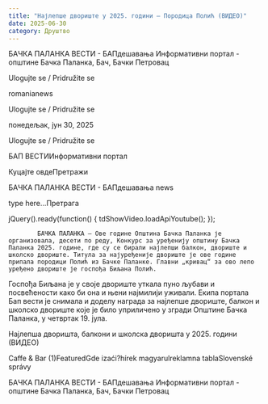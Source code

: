 ```yaml
---
title: "Најлепше двориште у 2025. години – Породица Полић (ВИДЕО)"
date: 2025-06-30
category: Друштво
---
```


БАЧКА ПАЛАНКА ВЕСТИ - БАПдешавања Информативни портал - општине Бачка Паланка, Бач, Бачки Петровац

Ulogujte se / Pridružite se

romanianews

Ulogujte se / Pridružite se

понедељак, јун 30, 2025

Ulogujte se / Pridružite se

БАП ВЕСТИИнформативни портал

Куцајте овдеПретражи

БАЧКА ПАЛАНКА ВЕСТИ - БАПдешавања news

type here...Претрага

jQuery().ready(function() {
                            tdShowVideo.loadApiYoutube(); 
                        });
                        
                    
            БАЧКА ПАЛАНКА – Ове године Општина Бачка Паланка је организовала, десети по реду, Конкурс за уређенију општину Бачка Паланка 2025. године, где су се бирали најлепши балкон, двориште и школско двориште. Титула за најуређеније двориште је ове године припала породици Полић из Бачке Паланке. Главни „кривац“ за ово лепо уређено двориште је госпођа Биљана Полић.

Госпођа Биљана је у своје двориште уткала пуно љубави и посвећености како би она и њени најмилији уживали.
Екипа портала Бап вести је снимала и доделу награда за најлепше двориште, балкон и школско двориште које је било уприличено у згради Општине Бачка Паланка, у четвртак 19. јула.


Најлепша дворишта, балкони и школска дворишта у 2025. години (ВИДЕО)

Caffe & Bar (1)FeaturedGde izaći?hírek magyarulreklamna tablaSlovenské správy

БАЧКА ПАЛАНКА ВЕСТИ - БАПдешавања Информативни портал - општине Бачка Паланка, Бач, Бачки Петровац
